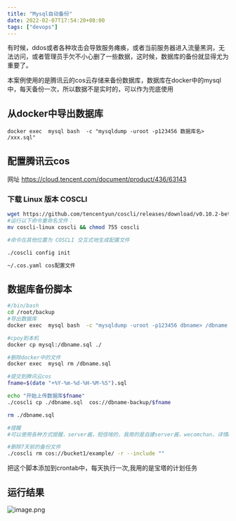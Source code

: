 ```yaml
---
title: "Mysql自动备份"
date: 2022-02-07T17:54:20+08:00
tags: ["devops"]
---
```


有时候，ddos或者各种攻击会导致服务瘫痪，或者当前服务器进入流量黑洞，无法访问，或者管理员手欠不小心删了一些数据，这时候，数据库的备份就显得尤为重要了。

本案例使用的是腾讯云的cos云存储来备份数据库，数据库在docker中的mysql中，每天备份一次，所以数据不是实时的，可以作为兜底使用

## 从docker中导出数据库
`docker exec  mysql bash  -c "mysqldump -uroot -p123456 数据库名> /xxx.sql"`


## 配置腾讯云cos
网址 https://cloud.tencent.com/document/product/436/63143

### 下载 Linux 版本 COSCLI
```sh
wget https://github.com/tencentyun/coscli/releases/download/v0.10.2-beta/coscli-linux
#运行以下命令重命名文件：
mv coscli-linux coscli && chmod 755 coscli

#命令在其他位置为 COSCLI 交互式地生成配置文件

./coscli config init

~/.cos.yaml cos配置文件
```

## 数据库备份脚本
```sh
#/bin/bash
cd /root/backup
#导出数据库
docker exec  mysql bash  -c "mysqldump -uroot -p123456 dbname> /dbname.sql"

#cpoy到本机
docker cp mysql:/dbname.sql ./

#删除docker中的文件
docker exec  mysql rm /dbname.sql

#提交到腾讯云cos
fname=$(date "+%Y-%m-%d-%H-%M-%S").sql

echo "开始上传数据库$fname"
./coscli cp ./dbname.sql  cos://dbname-backup/$fname

rm ./dbname.sql

#提醒
#可以使用各种方式提醒，server酱，短信啥的，我用的是自建server酱，wecomchan，详情bing

#删除7天前的备份文件
./coscli rm cos://bucket1/example/ -r --include ""
```
把这个脚本添加到crontab中，每天执行一次,我用的是宝塔的计划任务

## 运行结果
![image.png](https://tva1.sinaimg.cn/large/0077qBLugy1gz53vcbg9dj31ik0ra49v.jpg)
